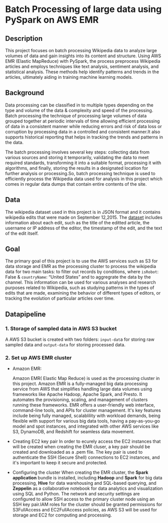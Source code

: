 # Batch Processing of large data using PySpark on AWS EMR

## Description 
This project focuses on batch processing Wikipedia data to analyze large volumes of data and gain insights into its content and structure. Using AWS EMR (Elastic MapReduce) with PySpark, the process preprocess Wikipedia articles and employs techniques like text analysis, sentiment analysis, and statistical analysis. These methods help identify patterns and trends in the articles, ultimately aiding in training machine learning models.

## Background 
Data processing can be classified in to multiple types depending on the type and volume of the data & complexity and speed of the processing. Batch processing the technique of processing large volumes of data grouped together at periodic intervals of time allowing efficient processing of data in a consistent manner while reducing errors and risk of data loss or corruption by processing data in a controlled and consistent manner.It also  supports historical reporting that helps in tracking the trends and patterns in the data. 

The batch processing involves several key steps: collecting data from various sources and storing it temporarily, validating the data to meet required standards, transforming it into a suitable format, processing it with algorithms, and finally, storing the results in a designated location for further analysis or processing.So, batch processing technique is used to efficiently process the Wikipedia data used for analysis in this project which comes in regular data dumps that contain entire contents of the site. 

## Data
The wikipedia dataset used in this project is in JSON format and it contains wikipedia edits that were made on September 12,2015. 
The [dataset](Data/wikiticker-2015-09-12-sampled.json) includes information about each edit, such as the title of the editted article, the
username or IP address of the editor, the timestamp of the edit, and the text of the edit itself. 

## Goal 
The primary goal of this project is to use the AWS services such as S3 for data storage and EMR as the processing cluster to process the wikipedia data for two main tasks: to filter out records by  conditions, where `isRobot`: False & `countryName`: “United States” and to aggregrate the data by the channel.
This information can be used for various analyses and research purposes related to Wikipedia, such as studying patterns in the types of edits that are made, examining the behavior of different types of editors, or tracking the evolution of particular articles over time.

## Datapipeline 

### 1. Storage of sampled data in AWS S3 bucket 
A AWS S3 bucket is created with two folders: `input-dat`a for storing raw sampled data and `output-data` for storing processed data.

### 2. Set up AWS EMR cluster 

- Amazon EMR:

  Amazon EMR( Elastic Map Reduce) is used as the processing cluster in this project. Amazon EMR is a fully-managed big data processing service from AWS that simplifies handling large data volumes using frameworks like Apache Hadoop, Apache Spark, and Presto. It automates the provisioning, scaling, and management of clusters running these frameworks. EMR offers a user-friendly web interface, command-line tools, and APIs for cluster management. It's key features include being fully managed, scalablility with workload demands, being flexible with support for various big data tools, having a pay-as-you-go model and spot instances, and integrated with other AWS services like S3, DynamoDB, and Redshift for seamless data movement.

 - Creating EC2 key pair
In order to ecurely access the EC2 instances that will be created when creating the EMR cluser, a key pair should be created and downloaded as a .pem file. The key pair is used to authenticate the SSH (Secure Shell) connections to EC2 instances, and it's important to keep it secure and protected.

- Configuring the cluster 
When creating the EMR cluster, the **Spark application** bundle is installed, including **Hadoop** and **Spark** for big data processing, **Hive** for data warehousing and SQL-based querying, and **Zeppelin** as a collaborative notebook for data analytics and visualization using SQL and Python. The network and security settings are configured to allow SSH access to the primary cluster node using an SSH key pair.IAM roles for the cluster should be granted permissions for S3FullAccess and EC2FullAccess policies, as AWS S3 will be used for storage and EC2 for computing and processing.







